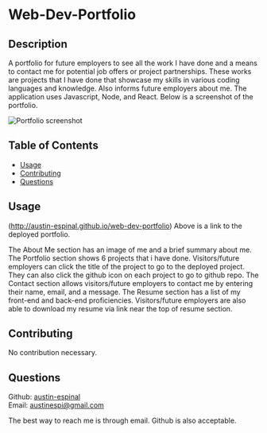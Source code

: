 # Web-Dev-Portfolio

## Description 

A portfolio for future employers to see all the work I have done and a means to contact me for potential job offers or project partnerships. These works are projects that I have done that showcase my skills in various coding languages and knowledge. Also informs future employers about me. The application uses Javascript, Node, and React. Below is a screenshot of the portfolio.

![Portfolio screenshot](/src/images/web-dev-portfolio.png)

## Table of Contents

* [Usage](#usage)
* [Contributing](#contributing)
* [Questions](#questions)

## Usage 

(http://austin-espinal.github.io/web-dev-portfolio)
Above is a link to the deployed portfolio.

The About Me section has an image of me and a brief summary about me. The Portfolio section shows 6 projects that i have done. Visitors/future employers can click the title of the project to go to the deployed project. They can also click the github icon on each project to go to github repo. The Contact section allows visitors/future employers to contact me by entering their name, email, and a message. The Resume section has a list of my front-end and back-end proficiencies. Visitors/future employers are also able to download my resume via link near the top of resume section. 

## Contributing

No contribution necessary.


## Questions

Github: [austin-espinal](https://github.com/austin-espinal)   
Email: [austinespi@gmail.com](mailto:austinespi@gmail.com)  

The best way to reach me is through email. Github is also acceptable.